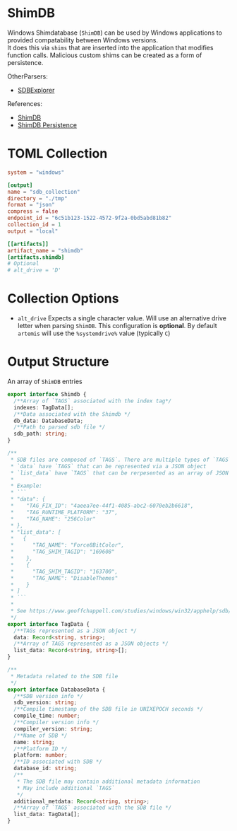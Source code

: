# ShimDB

Windows Shimdatabase (`ShimDB`) can be used by Windows applications to provided
compatability between Windows versions.\
It does this via `shims` that are inserted into the application that modifies
function calls. Malicious custom shims can be created as a form of persistence.

OtherParsers:

- [SDBExplorer](https://ericzimmerman.github.io/)

References:

- [ShimDB](https://www.geoffchappell.com/studies/windows/win32/apphelp/sdb/index.htm)
- [ShimDB Persistence](https://www.mandiant.com/resources/blog/fin7-shim-databases-persistence)

# TOML Collection

```toml
system = "windows"

[output]
name = "sdb_collection"
directory = "./tmp"
format = "json"
compress = false
endpoint_id = "6c51b123-1522-4572-9f2a-0bd5abd81b82"
collection_id = 1
output = "local"

[[artifacts]]
artifact_name = "shimdb"
[artifacts.shimdb]
# Optional
# alt_drive = 'D'
```

# Collection Options

- `alt_drive` Expects a single character value. Will use an alternative drive
  letter when parsing `ShimDB`. This configuration is **optional**. By default
  `artemis` will use the `%systemdrive%` value (typically `C`)

# Output Structure

An array of `ShimDB` entries

````typescript
export interface Shimdb {
  /**Array of `TAGS` associated with the index tag*/
  indexes: TagData[];
  /**Data associated with the Shimdb */
  db_data: DatabaseData;
  /**Path to parsed sdb file */
  sdb_path: string;
}

/**
 * SDB files are composed of `TAGS`. There are multiple types of `TAGS`
 * `data` have `TAGS` that can be represented via a JSON object
 * `list_data` have `TAGS` that can be rerpesented as an array of JSON objects
 *
 * Example:
 * ```
 * "data": {
 *    "TAG_FIX_ID": "4aeea7ee-44f1-4085-abc2-6070eb2b6618",
 *    "TAG_RUNTIME_PLATFORM": "37",
 *    "TAG_NAME": "256Color"
 * },
 * "list_data": [
 *   {
 *      "TAG_NAME": "Force8BitColor",
 *      "TAG_SHIM_TAGID": "169608"
 *    },
 *    {
 *      "TAG_SHIM_TAGID": "163700",
 *      "TAG_NAME": "DisableThemes"
 *    }
 * ]
 * ```
 *
 * See https://www.geoffchappell.com/studies/windows/win32/apphelp/sdb/index.htm for complete list of `TAGS`
 */
export interface TagData {
  /**TAGs represented as a JSON object */
  data: Record<string, string>;
  /**Array of TAGS represented as a JSON objects */
  list_data: Record<string, string>[];
}

/**
 * Metadata related to the SDB file
 */
export interface DatabaseData {
  /**SDB version info */
  sdb_version: string;
  /**Compile timestamp of the SDB file in UNIXEPOCH seconds */
  compile_time: number;
  /**Compiler version info */
  compiler_version: string;
  /**Name of SDB */
  name: string;
  /**Platform ID */
  platform: number;
  /**ID associated with SDB */
  database_id: string;
  /**
   * The SDB file may contain additional metadata information
   * May include additional `TAGS`
   */
  additional_metdata: Record<string, string>;
  /**Array of `TAGS` associated with the SDB file */
  list_data: TagData[];
}
````
